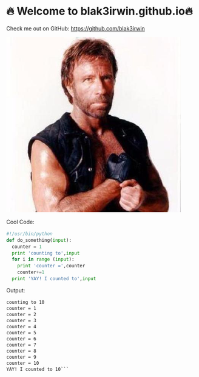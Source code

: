# :fire: Welcome to blak3irwin.github.io:fire:

Check me out on GitHub: https://github.com/blak3irwin

![It's Chuck!](/images/chucknorris.jpeg)

Cool Code:
```python
#!/usr/bin/python
def do_something(input):
  counter = 1
  print 'counting to',input
  for i in range (input):
    print 'counter =',counter
    counter+=1    
  print 'YAY! I counted to',input
```
Output:
```>>> do_something(10)
counting to 10
counter = 1
counter = 2
counter = 3
counter = 4
counter = 5
counter = 6
counter = 7
counter = 8
counter = 9
counter = 10
YAY! I counted to 10```
